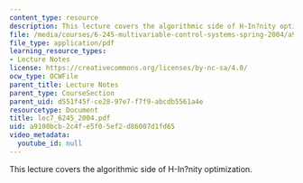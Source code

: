```yaml
---
content_type: resource
description: This lecture covers the algorithmic side of H-In?nity optimization.
file: /media/courses/6-245-multivariable-control-systems-spring-2004/a9100bcb2c4fe5f05ef2d86007d1fd65_lec7_6245_2004.pdf
file_type: application/pdf
learning_resource_types:
- Lecture Notes
license: https://creativecommons.org/licenses/by-nc-sa/4.0/
ocw_type: OCWFile
parent_title: Lecture Notes
parent_type: CourseSection
parent_uid: d551f45f-ce28-97e7-f7f9-abcdb5561a4e
resourcetype: Document
title: lec7_6245_2004.pdf
uid: a9100bcb-2c4f-e5f0-5ef2-d86007d1fd65
video_metadata:
  youtube_id: null
---
```

This lecture covers the algorithmic side of H-In?nity optimization.